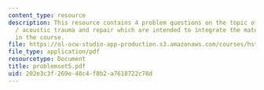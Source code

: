 ```yaml
---
content_type: resource
description: This resource contains 4 problem questions on the topic of development
  / acoustic trauma and repair which are intended to integrate the material learned
  in the course.
file: https://ol-ocw-studio-app-production.s3.amazonaws.com/courses/hst-721-the-peripheral-auditory-system-fall-2005/202e3c3f269e48c4f8b2a7618722c78d_problemset5.pdf
file_type: application/pdf
resourcetype: Document
title: problemset5.pdf
uid: 202e3c3f-269e-48c4-f8b2-a7618722c78d
---
```

